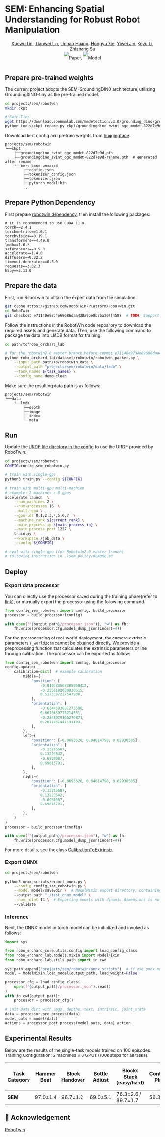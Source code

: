 # SEM: Enhancing Spatial Understanding for Robust Robot Manipulation

<div align="center" class="authors">
    <a href="https://scholar.google.com/citations?user=pfXQwcQAAAAJ&hl=en" target="_blank">Xuewu Lin</a>,
    <a href="https://wzmsltw.github.io/" target="_blank">Tianwei Lin</a>,
    <a href="https://scholar.google.com/citations?user=F2e_jZMAAAAJ&hl=en" target="_blank">Lichao Huang</a>,
    <a href="https://openreview.net/profile?id=~HONGYU_XIE2" target="_blank">Hongyu Xie</a>,
    <a href="" target="_blank">Yiwei Jin</a>,
    <a href="https://scholar.google.com/citations?user=m3IK258AAAAJ&hl=zh-CN&oi=ao" target="_blank">Keyu Li</a>,
    <a href="https://scholar.google.com/citations?user=HQfc8TEAAAAJ&hl=en" target="_blank">Zhizhong Su</a>
</div>

<div align="center" style="line-height: 3;">
  <a href="https://arxiv.org/abs/2505.16196" target="_blank" style="margin: 2px;">
    <img alt="Paper" src="https://img.shields.io/badge/Paper-Arxiv-red" style="display: inline-block; vertical-align: middle;"/>
  </a>
  <a href="https://huggingface.co/HorizonRobotics/SEM-RoboTwin-Tiny" target="_blank" style="margin: 2px;">
    <img alt="Model" src="https://img.shields.io/badge/Model-HuggingFace-red" style="display: inline-block; vertical-align: middle;"/>
  </a>
</div>

## Prepare pre-trained weights

The current project adopts the SEM-GroundingDINO architecture, utilizing GroundingDINO-tiny as the pre-trained model.

```bash
cd projects/sem/robotwin
mkdir ckpt

# Swin-Tiny
wget https://download.openmmlab.com/mmdetection/v3.0/grounding_dino/groundingdino_swint_ogc_mmdet-822d7e9d.pth -O ckpt/groundingdino_swint_ogc_mmdet-822d7e9d.pth
python tools/ckpt_rename.py ckpt/groundingdino_swint_ogc_mmdet-822d7e9d.pth --output ./ckpt
```

Download bert config and pretrain weights from [huggingface](https://huggingface.co/google-bert/bert-base-uncased/tree/main).

```text
projects/sem/robotwin
└──ckpt
    ├──groundingdino_swint_ogc_mmdet-822d7e9d.pth
    ├──groundingdino_swint_ogc_mmdet-822d7e9d-rename.pth  # generated after rename
    └──bert-base-uncased
        ├──config.json
        ├──tokenizer_config.json
        ├──tokenizer.json
        ├──pytorch_model.bin
        ...
```

## Prepare Python Dependency

First prepare [robotwin dependency](https://github.com/TianxingChen/RoboTwin/blob/main/INSTALLATION.md), then install the following packages:

```text
# It is recommended to use CUDA 11.8.
torch==2.4.1
torchmetrics==1.6.1 
torchvision==0.19.1
transformers==4.49.0
lmdb==1.6.2 
safetensors==0.5.3 
accelerate==1.4.0 
diffusers==0.32.2 
timeout-decorator==0.5.0
requests==2.32.3 
h5py==3.13.0
```

## Prepare the data

First, run RoboTwin to obtain the expert data from the simulation.

```bash
git clone https://github.com/RoboTwin-Platform/RoboTwin.git
cd RoboTwin
git checkout e71140e9734e69686daa420a9be8b75a20ff4587  # TODO: Support the latest version
```

Follow the instructions in the RobotWin code repository to download the required assets and generate data.
Then, use the following command to package the data into LMDB format for training.

```bash
cd path/to/robo_orchard_lab

# for the robotwin2.0 master branch before commit e71140e9734e69686daa420a9be8b75a20ff4587 or the Challenge-Cup-2025 branch
python robo_orchard_lab/dataset/robotwin/robotwin_packer.py \
    --input_path path/to/robotwin_data \
    --output_path "projects/sem/robotwin/data/lmdb" \
    --task_names ${task_names} \
    --config_name demo_clean
```

Make sure the resulting data path is as follows:

```text
projects/sem/robotwin
└──data
    └──lmdb
        ├──depth
        ├──image
        ├──index
        └──meta
```

## Run

Update the [URDF file directory in the config](./config_sem_robotwin.py#L21) to use the URDF provided by RoboTwin.

```bash
cd projects/sem/robotwin
CONFIG=config_sem_robotwin.py

# train with single-gpu
python3 train.py --config ${CONFIG}

# train with multi-gpu multi-machine
# example: 2 machines × 8 gpus
accelerate launch  \
    --num_machines 2 \
    --num-processes 16  \
    --multi-gpu \
    --gpu-ids 0,1,2,3,4,5,6,7  \
    --machine_rank ${current_rank} \
    --main_process_ip ${main_process_ip} \
    --main_process_port 1227 \
    train.py \
    --workspace /job_data \
    --config ${CONFIG}

# eval with single-gpu (for Robotwin2.0 master branch)
# following instruction in ./sem_policy/README.md
```

## Deploy

### Export data processor

You can directly use the processor saved during the training phase(refer to [link](train.py#73)), or manually export the processor using the following command.

```python
from config_sem_robotwin import config, build_processor
processor = build_processor(config)

with open(f"{output_path}/processor.json")), "w") as fh:
    fh.write(processor.cfg.model_dump_json(indent=4))
```

For the preprocessing of real-world deployment, the camera extrinsic parameters `T_world2cam` cannot be obtained directly.
We provide a preprocessing function that calculates the extrinsic parameters online through calibration.
The processor can be exported as follow:

```python
from config_sem_robotwin import config, build_processor
config.update(
    calibration=dict(  # example calibration
        middle={
            "position": [
                -0.010783568385050412,
                -0.2559182030838615,
                0.5173197227547938,
            ],
            "orientation": [
                -0.6344593881273598,
                0.6670669773214551,
                -0.2848079166270871,
                0.2671467447131103,
            ],
        },
        left={
            "position": [-0.0693628, 0.04614798, 0.02938585],
            "orientation": [
                -0.13265687,
                0.13223542,
                -0.6930087,
                0.69615791,
            ],
        },
        right={
            "position": [-0.0693628, 0.04614798, 0.02938585],
            "orientation": [
                -0.13265687,
                0.13223542,
                -0.6930087,
                0.69615791,
            ],
        },
    )
)
processor = build_processor(config)

with open(f"{output_path}/processor.json"), "w") as fh:
    fh.write(processor.cfg.model_dump_json(indent=4))
```

For more details, see the class [CalibrationToExtrinsic](../../../robo_orchard_lab/dataset/robotwin/transforms.py#L699).

### Export ONNX

```bash
cd projects/sem/robotwin

python3 onnx_scripts/export_onnx.py \
    --config config_sem_robotwin.py \
    --model model/save/dir \  # ModelMixin export directory, containing model.safetensors and model.config.json
    --output_path "./test_onnx_model" \
    --num_joint 14 \  # Exporting models with dynamic dimensions is not currently supported
    --validate
```

### Inference

Next, the ONNX model or torch model can be initialized and invoked as follows:

```python
import sys

from robo_orchard_core.utils.config import load_config_class
from robo_orchard_lab.models.mixin import ModelMixin
from robo_orchard_lab.utils.path import in_cwd

sys.path.append("projects/sem/robotwin/onnx_scripts")  # if use onnx model
model = ModelMixin.load_model(output_path, load_weight=False)

processor_cfg = load_config_class(
    open(f"{output_path}/processor.json").read()
)
with in_cwd(output_path):
    processor = processor_cfg()

# init data dict with imgs, depths, text, intrinsic, joint_state
data = processor.pre_process(data)
model_outs = model(data)
actions = processor.post_process(model_outs, data).action
```

## Experimental Results

Below are the results of the single-task models trained on 100 episodes.
Training Configuration: 2 machines × 8 GPUs (100k steps for all tasks).

| Task Category  | Hammer Beat | Block Handover | Bottle Adjust | Blocks Stack (easy/hard) | Container Place | Bottles Pick | Dual Shoes Place | Dual Bottles Pick (easy/hard) | Empty Cup Place | Pick Apple | Put Apple Cabinet | Mug hanging (easy/hard) | Shoe Place  | Mean    |
|----------------|-------------|----------------|---------------|--------------------------|-----------------|--------------|------------------|-------------------------------|-----------------|------------|-------------------|-------------------------|-------------|---------|
| **SEM**            | 97.0±1.4    | 96.7±1.2       | 69.0±5.1      | 76.3±2.6 / 89.7±1.7      | 56.3±4.2        | 56.3±5.3     | 51.7±2.6         | 98.0±0.8 / 60.7±0.5           | 87.0±2.2        | 98.7±0.5   | 73.3±0.9          | 12.3±4.8 / 6.0±1.6      | 88.3±1.2    | 69.8±2.7|

## :handshake: Acknowledgement

[RoboTwin](https://github.com/TianxingChen/RoboTwin)
